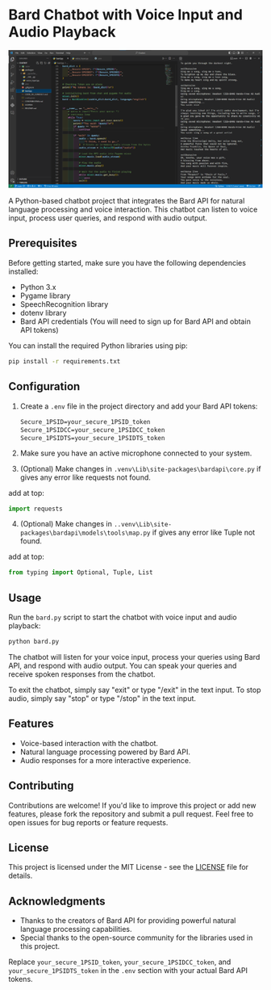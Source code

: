 # Bard Chatbot with Voice Input and Audio Playback

![Bard Chatbot](chatbot.png)

A Python-based chatbot project that integrates the Bard API for natural language processing and voice interaction. This chatbot can listen to voice input, process user queries, and respond with audio output.

## Prerequisites

Before getting started, make sure you have the following dependencies installed:

- Python 3.x
- Pygame library
- SpeechRecognition library
- dotenv library
- Bard API credentials (You will need to sign up for Bard API and obtain API tokens)

You can install the required Python libraries using pip:

```bash
pip install -r requirements.txt
```

## Configuration

1. Create a `.env` file in the project directory and add your Bard API tokens:

   ```env
   Secure_1PSID=your_secure_1PSID_token
   Secure_1PSIDCC=your_secure_1PSIDCC_token
   Secure_1PSIDTS=your_secure_1PSIDTS_token
   ```

2. Make sure you have an active microphone connected to your system.

3. (Optional) Make changes in
   `.venv\Lib\site-packages\bardapi\core.py`
   if gives any error like requests not found.

add at top:

```python
import requests
```

4. (Optional) Make changes in
   `..venv\Lib\site-packages\bardapi\models\tools\map.py`
   if gives any error like Tuple not found.

add at top:

```python
from typing import Optional, Tuple, List

```

## Usage

Run the `bard.py` script to start the chatbot with voice input and audio playback:

```bash
python bard.py
```

The chatbot will listen for your voice input, process your queries using Bard API, and respond with audio output. You can speak your queries and receive spoken responses from the chatbot.

To exit the chatbot, simply say "exit" or type "/exit" in the text input.
To stop audio, simply say "stop" or type "/stop" in the text input.

## Features

- Voice-based interaction with the chatbot.
- Natural language processing powered by Bard API.
- Audio responses for a more interactive experience.

## Contributing

Contributions are welcome! If you'd like to improve this project or add new features, please fork the repository and submit a pull request. Feel free to open issues for bug reports or feature requests.

## License

This project is licensed under the MIT License - see the [LICENSE](LICENSE) file for details.

## Acknowledgments

- Thanks to the creators of Bard API for providing powerful natural language processing capabilities.
- Special thanks to the open-source community for the libraries used in this project.

Replace `your_secure_1PSID_token`, `your_secure_1PSIDCC_token`, and `your_secure_1PSIDTS_token` in the `.env` section with your actual Bard API tokens.
